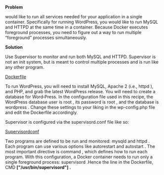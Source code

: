 <p><strong>Problem</strong></p>
<p>would like to run all services needed for your application in a single container. Specifically for running WordPress, you would like to run MySQL and HTTPD at the same time in a container. Because Docker executes foreground processes, you need to figure out a way to run multiple &ldquo;foreground&rdquo; processes simultaneously.</p>
<p><strong>Solution</strong></p>
<p>Use Supervisor to monitor and run both MySQL and HTTPD. Supervisor is not an init system, but is meant to control multiple processes and is run like any other program.</p>

[Dockerfile](https://github.com/dhinilkv956/Docker_commands/blob/master/Wordpress/Using_Supervisor/Dockerfile)

<p>To run WordPress, you will need to install MySQL, Apache 2 (i.e., httpd ), and PHP, and grab the latest WordPress release. You will need to create a database for Word‐Press. In the configuration file used in this recipe, the WordPress database user is root , its password is root , and the database is wordpress . Change these settings to your liking in the wp-config.php file and edit the Dockerfile accordingly.</p>

<p>Supervisor is configured via the supervisord.conf file like so:</p>

[Supervisordconf](https://github.com/dhinilkv956/Docker_commands/blob/master/Wordpress/Using_Supervisor/supervisord.conf)

<p>Two programs are defined to be run and monitored: mysqld and httpd . Each program can use various options like autorestart and autostart . The most important directive is command , which defines how to run each program. With this configuration, a Docker container needs to run only a single foreground process: supervisord .Hence the line in the Dockerfile, CMD <strong>["/usr/bin/supervisord"] .</strong></p>

